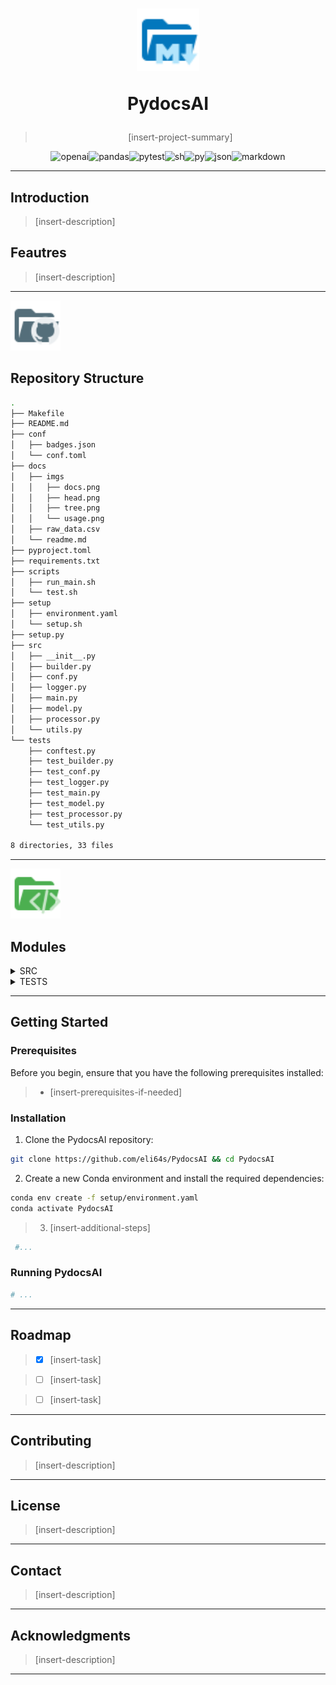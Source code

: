 
<div align="center">
<h1 align="center">

<img src="https://raw.githubusercontent.com/PKief/vscode-material-icon-theme/ec559a9f6bfd399b82bb44393651661b08aaf7ba/icons/folder-markdown-open.svg" width="100">

<div><p>PydocsAI</p></h1>


> [insert-project-summary]

![openai](https://img.shields.io/badge/OpenAI-412991.svg?style=for-the-badge&logo=OpenAI&logoColor=white)![pandas](https://img.shields.io/badge/pandas-150458.svg?style=for-the-badge&logo=pandas&logoColor=white)![pytest](https://img.shields.io/badge/Pytest-0A9EDC.svg?style=for-the-badge&logo=Pytest&logoColor=white)![sh](https://img.shields.io/badge/GNU%20Bash-4EAA25.svg?style=for-the-badge&logo=GNU-Bash&logoColor=white)![py](https://img.shields.io/badge/Python-3776AB.svg?style=for-the-badge&logo=Python&logoColor=white)![json](https://img.shields.io/badge/JSON-000000.svg?style=for-the-badge&logo=JSON&logoColor=white)![markdown](https://img.shields.io/badge/Markdown-000000.svg?style=for-the-badge&logo=Markdown&logoColor=white)

</div>


---

## Introduction

> [insert-description]

## Feautres

> [insert-description]

---

<img src="https://raw.githubusercontent.com/PKief/vscode-material-icon-theme/ec559a9f6bfd399b82bb44393651661b08aaf7ba/icons/folder-github-open.svg" width="80" />

## Repository Structure
```bash
.
├── Makefile
├── README.md
├── conf
│   ├── badges.json
│   └── conf.toml
├── docs
│   ├── imgs
│   │   ├── docs.png
│   │   ├── head.png
│   │   ├── tree.png
│   │   └── usage.png
│   ├── raw_data.csv
│   └── readme.md
├── pyproject.toml
├── requirements.txt
├── scripts
│   ├── run_main.sh
│   └── test.sh
├── setup
│   ├── environment.yaml
│   └── setup.sh
├── setup.py
├── src
│   ├── __init__.py
│   ├── builder.py
│   ├── conf.py
│   ├── logger.py
│   ├── main.py
│   ├── model.py
│   ├── processor.py
│   └── utils.py
└── tests
    ├── conftest.py
    ├── test_builder.py
    ├── test_conf.py
    ├── test_logger.py
    ├── test_main.py
    ├── test_model.py
    ├── test_processor.py
    └── test_utils.py

8 directories, 33 files
```
---

<img src="https://raw.githubusercontent.com/PKief/vscode-material-icon-theme/ec559a9f6bfd399b82bb44393651661b08aaf7ba/icons/folder-src-open.svg" width="80" />

## Modules



<details closed><summary>SRC</summary>

| file         | summary                                                                                                                                                                                                                                                                                                                                                                             |
|:-------------|:------------------------------------------------------------------------------------------------------------------------------------------------------------------------------------------------------------------------------------------------------------------------------------------------------------------------------------------------------------------------------------|
| conf.py      | This code defines a class called AppConfig which contains five other classes: OpenAI, GitHub, Markdown, Paths, and AppConfig. Each of these classes contains variables that are used to store information related to the project.                                                                                                                                                   |
| processor.py | This code is a function that clones a GitHub repository to a temporary directory, parses the codebase to get each file as a raw string, gets the file extensions and packages to help generate project badge icons, and creates an environment file.                                                                                                                                |
| logger.py    | This code creates a Logger class that is used to log messages with different levels of severity. It imports the logging and colorlog modules and sets up a StreamHandler with a ColoredFormatter to format the log messages. It also provides methods for logging messages with different levels of severity.                                                                       |
| model.py     | This code is a Python function that uses the OpenAI Codex API to summarize Python code. It takes two parameters: an engine name and a dictionary of file names and code contents. It returns a dictionary of file names and code summaries. It also includes an exception handler for OpenAI API errors.                                                                            |
| builder.py   | This code is a function that builds a markdown file from a configuration object, a list of packages, and a URL. It reads a CSV file, reads a JSON file, and uses the git library to clone a repository. It then formats the markdown file with the data from the CSV and JSON files, and the repository tree.                                                                       |
| utils.py     | FileFactory is a class that creates a FileHandler object based on the file type of the file path provided. The FileHandler class is an abstract class that provides methods for reading and writing files. There are five subclasses of FileHandler that provide specific implementations for reading and writing files of different types (CSV, JSON, HTML, MD, and TOML).         |
| main.py   | This code is a script for a program called PydocsAI. It imports various modules and reads a configuration file. It then clones a codebase from a given URL and creates a list of packages and extensions. It then uses an OpenAI engine to generate a summary of the code and writes it to a CSV file. Finally, it builds the project readme docs and prints a message to the user. |

</details>


<details closed><summary>TESTS</summary>

| file              | summary                                                                                                                                                                                                                                                                                                                                                                                       |
|:------------------|:----------------------------------------------------------------------------------------------------------------------------------------------------------------------------------------------------------------------------------------------------------------------------------------------------------------------------------------------------------------------------------------------|
| test_model.py     | This code is a unit test for the code_to_text function in the model module. It mocks the openai.Completion.create function and tests the code_to_text function with two different files. It then checks that the expected output is returned.                                                                                                                                                 |
| test_utils.py     | This code is a Python file containing utility functions for testing. It contains two functions, 'assert_equal' and 'assert_not_equal', which are used to compare two values and check if they are equal or not. The functions will return a boolean value indicating the result of the comparison.                                                                                            |
| conftest.py       | This code is a pytest configuration file. It defines two fixtures, test_conf and my_fixture. The test_conf fixture has a scope of "function" while the my_fixture fixture returns a list of numbers.                                                                                                                                                                                          |
| test_conf.py      | This code is a test for the AppConfig class. It creates an instance of AppConfig with OpenAI, GitHub, Markdown, and Paths objects as parameters. It then tests the values of the parameters to make sure they are correct.                                                                                                                                                                    |
| test_builder.py   | This code is a Python script for testing a builder module. It contains a class called TestBuilder which has two methods: test_build_and_run and test_run. The test_build_and_run method tests the build and run functionality of the builder module, while the test_run method tests the run functionality of the builder module.                                                             |
| test_processor.py | This code is a test file for a processor module. It contains a test class with two test methods, test_process_data and test_process_file. The test_process_data method tests the processor module's ability to process data, while the test_process_file method tests the processor module's ability to process a file. Both methods use the unittest library to assert the expected results. |
| test_main.py      | This code tests the main.py file by mocking the configuration dictionary, files, and other functions. It checks that the logger is called correctly, the configuration file is read, the codebase is cloned, the code is converted to text, and the builder is built. It also checks that the correct file is written with the code summary.                                                  |
| test_logger.py    | This code is a test file for a logger module. It contains a test class with two test methods, test_logger_logs_message and test_logger_logs_warning. These methods test the functionality of the logger module to ensure that it is logging messages and warnings correctly.                                                                                                                  |

</details>
<hr />

## Getting Started

### Prerequisites

Before you begin, ensure that you have the following prerequisites installed:


> - [insert-prerequisites-if-needed]


### Installation

1. Clone the PydocsAI repository:


```sh
git clone https://github.com/eli64s/PydocsAI && cd PydocsAI
```

2. Create a new Conda environment and install the required dependencies:

```sh
conda env create -f setup/environment.yaml
conda activate PydocsAI
```

> 3. [insert-additional-steps]


```sh
 #... 
```

### Running PydocsAI

```sh
# ... 
```

---


## Roadmap


> - [X] [insert-task]

> - [ ] [insert-task]

> - [ ] [insert-task]

---


## Contributing

> [insert-description]

---


## License

> [insert-description]

---


## Contact

> [insert-description]

---


## Acknowledgments

> [insert-description]

---
